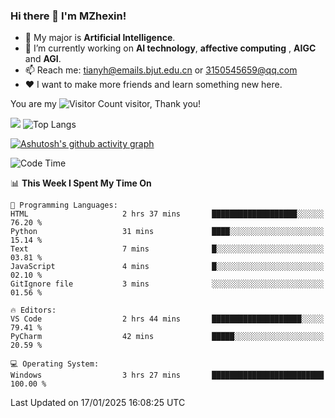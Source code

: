 ### Hi there 👋 I'm MZhexin!

- 💬 My major is **Artificial Intelligence**.
- 🔭 I’m currently working on **AI technology**, **affective computing** , **AIGC** and **AGI**.
- 📫 Reach me: <tianyh@emails.bjut.edu.cn> or <3150545659@qq.com>
- :heart: I want to make more friends and learn something new here.

You are my ![Visitor Count](https://profile-counter.glitch.me/MZhexin/count.svg) visitor, Thank you!

 ![](https://github-readme-stats.vercel.app/api?username=MZhexin&show_icons=true&theme=transparent) ![Top Langs](https://github-readme-stats.vercel.app/api/top-langs/?username=MZhexin&layout=compact&theme=tokyonight) 

[![Ashutosh's github activity graph](https://github-readme-activity-graph.vercel.app/graph?username=MZhexin)](https://github.com/ashutosh00710/github-readme-activity-graph)



<!--START_SECTION:waka-->
![Code Time](http://img.shields.io/badge/Code%20Time-286%20hrs%2038%20mins-blue)

📊 **This Week I Spent My Time On** 

```text
💬 Programming Languages: 
HTML                     2 hrs 37 mins       ███████████████████░░░░░░   76.20 % 
Python                   31 mins             ████░░░░░░░░░░░░░░░░░░░░░   15.14 % 
Text                     7 mins              █░░░░░░░░░░░░░░░░░░░░░░░░   03.81 % 
JavaScript               4 mins              █░░░░░░░░░░░░░░░░░░░░░░░░   02.10 % 
GitIgnore file           3 mins              ░░░░░░░░░░░░░░░░░░░░░░░░░   01.56 % 

🔥 Editors: 
VS Code                  2 hrs 44 mins       ████████████████████░░░░░   79.41 % 
PyCharm                  42 mins             █████░░░░░░░░░░░░░░░░░░░░   20.59 % 

💻 Operating System: 
Windows                  3 hrs 27 mins       █████████████████████████   100.00 % 
```


 Last Updated on 17/01/2025 16:08:25 UTC
<!--END_SECTION:waka-->


